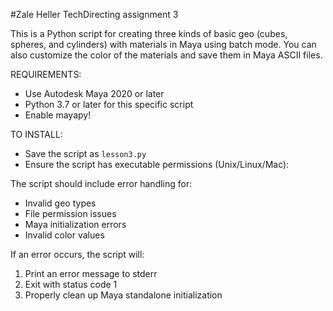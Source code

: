 #Zale Heller TechDirecting assignment 3

This is a Python script for creating three kinds of basic geo (cubes, spheres, and cylinders) with materials in Maya using batch mode. You can also customize the color of the materials and save them in Maya ASCII files. 

REQUIREMENTS:
- Use Autodesk Maya 2020 or later
- Python 3.7 or later for this specific script 
- Enable mayapy!

TO INSTALL: 
- Save the script as `lesson3.py`
- Ensure the script has executable permissions (Unix/Linux/Mac):

The script should include error handling for:
- Invalid geo types
- File permission issues
- Maya initialization errors
- Invalid color values

If an error occurs, the script will:
1. Print an error message to stderr
2. Exit with status code 1
3. Properly clean up Maya standalone initialization

